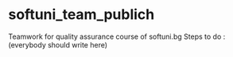 # softuni_team_publich
Teamwork for quality assurance course of softuni.bg
Steps to do :
(everybody should write here)

